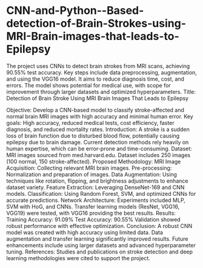 # CNN-and-Python--Based-detection-of-Brain-Strokes-using-MRI-Brain-images-that-leads-to-Epilepsy
The project uses CNNs to detect brain strokes from MRI scans, achieving 90.55% test accuracy. Key steps include data preprocessing, augmentation, and using the VGG16 model. It aims to reduce diagnosis time, cost, and errors. The model shows potential for medical use, with scope for improvement through larger datasets and optimized hyperparameters.
Title:
Detection of Brain Stroke Using MRI Brain Images That Leads to Epilepsy

Objective:
Develop a CNN-based model to classify stroke-affected and normal brain MRI images with high accuracy and minimal human error.
Key goals: High accuracy, reduced medical tests, cost efficiency, faster diagnosis, and reduced mortality rates.
Introduction:
A stroke is a sudden loss of brain function due to disturbed blood flow, potentially causing epilepsy due to brain damage.
Current detection methods rely heavily on human expertise, which can be error-prone and time-consuming.
Dataset:
MRI images sourced from med.harvard.edu.
Dataset includes 250 images (100 normal, 150 stroke-affected).
Proposed Methodology:
MRI Image Acquisition: Collecting relevant MRI brain images.
Pre-processing: Normalization and preparation of images.
Data Augmentation: Using techniques like rotation, flipping, and brightness adjustments to enhance dataset variety.
Feature Extraction: Leveraging DenseNet-169 and CNN models.
Classification: Using Random Forest, SVM, and optimized CNNs for accurate predictions.
Network Architecture:
Experiments included MLP, SVM with HoG, and CNNs.
Transfer learning models (ResNet, VGG16, VGG19) were tested, with VGG16 providing the best results.
Results:
Training Accuracy: 91.09%
Test Accuracy: 90.55%
Validation showed robust performance with effective optimization.
Conclusion:
A robust CNN model was created with high accuracy using limited data.
Data augmentation and transfer learning significantly improved results.
Future enhancements include using larger datasets and advanced hyperparameter tuning.
References:
Studies and publications on stroke detection and deep learning methodologies were cited to support the project.
